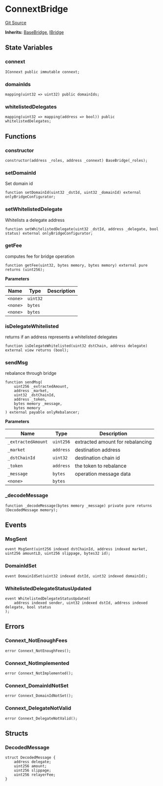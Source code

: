 # ConnextBridge
[Git Source](https://github.com/malda-protocol/malda-lending/blob/157d7bccdcadcb7388d89b00ec47106a82e67e78/src\rebalancer\bridges\ConnextBridge.sol)

**Inherits:**
[BaseBridge](/src\rebalancer\bridges\BaseBridge.sol\abstract.BaseBridge.md), [IBridge](/src\interfaces\IBridge.sol\interface.IBridge.md)


## State Variables
### connext

```solidity
IConnext public immutable connext;
```


### domainIds

```solidity
mapping(uint32 => uint32) public domainIds;
```


### whitelistedDelegates

```solidity
mapping(uint32 => mapping(address => bool)) public whitelistedDelegates;
```


## Functions
### constructor


```solidity
constructor(address _roles, address _connext) BaseBridge(_roles);
```

### setDomainId

Set domain id


```solidity
function setDomainId(uint32 _dstId, uint32 _domainId) external onlyBridgeConfigurator;
```

### setWhitelistedDelegate

Whitelists a delegate address


```solidity
function setWhitelistedDelegate(uint32 _dstId, address _delegate, bool status) external onlyBridgeConfigurator;
```

### getFee

computes fee for bridge operation


```solidity
function getFee(uint32, bytes memory, bytes memory) external pure returns (uint256);
```
**Parameters**

|Name|Type|Description|
|----|----|-----------|
|`<none>`|`uint32`||
|`<none>`|`bytes`||
|`<none>`|`bytes`||


### isDelegateWhitelisted

returns if an address represents a whitelisted delegates


```solidity
function isDelegateWhitelisted(uint32 dstChain, address delegate) external view returns (bool);
```

### sendMsg

rebalance through bridge


```solidity
function sendMsg(
    uint256 _extractedAmount,
    address _market,
    uint32 _dstChainId,
    address _token,
    bytes memory _message,
    bytes memory
) external payable onlyRebalancer;
```
**Parameters**

|Name|Type|Description|
|----|----|-----------|
|`_extractedAmount`|`uint256`|extracted amount for rebalancing|
|`_market`|`address`|destination address|
|`_dstChainId`|`uint32`|destination chain id|
|`_token`|`address`|the token to rebalance|
|`_message`|`bytes`|operation message data|
|`<none>`|`bytes`||


### _decodeMessage


```solidity
function _decodeMessage(bytes memory _message) private pure returns (DecodedMessage memory);
```

## Events
### MsgSent

```solidity
event MsgSent(uint256 indexed dstChainId, address indexed market, uint256 amountLD, uint256 slippage, bytes32 id);
```

### DomainIdSet

```solidity
event DomainIdSet(uint32 indexed dstId, uint32 indexed domainId);
```

### WhitelistedDelegateStatusUpdated

```solidity
event WhitelistedDelegateStatusUpdated(
    address indexed sender, uint32 indexed dstId, address indexed delegate, bool status
);
```

## Errors
### Connext_NotEnoughFees

```solidity
error Connext_NotEnoughFees();
```

### Connext_NotImplemented

```solidity
error Connext_NotImplemented();
```

### Connext_DomainIdNotSet

```solidity
error Connext_DomainIdNotSet();
```

### Connext_DelegateNotValid

```solidity
error Connext_DelegateNotValid();
```

## Structs
### DecodedMessage

```solidity
struct DecodedMessage {
    address delegate;
    uint256 amount;
    uint256 slippage;
    uint256 relayerFee;
}
```

